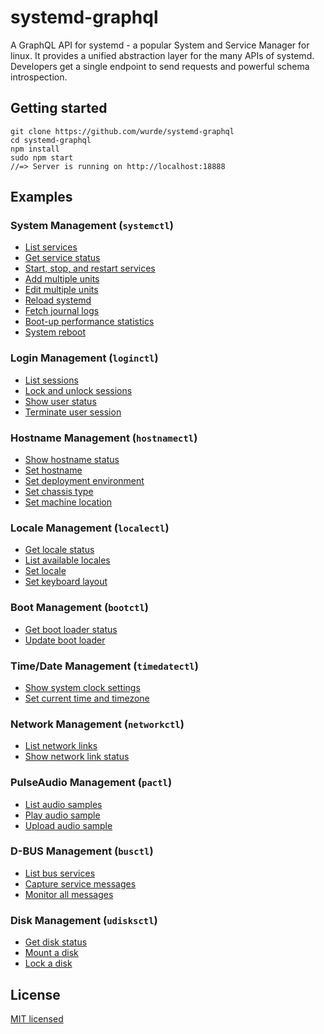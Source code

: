 # systemd-graphql

A GraphQL API for systemd - a popular System and Service Manager for linux. It provides a unified abstraction layer for the many APIs of systemd. Developers get a single endpoint to send requests and powerful schema introspection.

## Getting started

```
git clone https://github.com/wurde/systemd-graphql
cd systemd-graphql
npm install
sudo npm start
//=> Server is running on http://localhost:18888
```

## Examples

### System Management (`systemctl`)

- [List services](./examples/services/list-services.graphql)
- [Get service status](./examples/services/service-status.graphql)
- [Start, stop, and restart services](./examples/services/start-stop-restart.graphql)
- [Add multiple units](./examples/services/add-units.graphql)
- [Edit multiple units](./examples/services/edit-units.graphql)
- [Reload systemd](./examples/services/reload-systemd.graphql)
- [Fetch journal logs](./examples/services/fetch-journal.graphql)
- [Boot-up performance statistics](./examples/services/boot-stats.graphql)
- [System reboot](./examples/services/system-reboot.graphql)

### Login Management (`loginctl`)

- [List sessions](./examples/sessions/list-sessions.graphql)
- [Lock and unlock sessions](./examples/sessions/lock-unlock-sessions.graphql)
- [Show user status](./examples/sessions/user-status.graphql)
- [Terminate user session](./examples/sessions/terminate-session.graphql)

### Hostname Management (`hostnamectl`)

- [Show hostname status](./examples/hostname/hostname-status.graphql)
- [Set hostname](./examples/hostname/set-hostname.graphql)
- [Set deployment environment](./examples/hostname/set-deployment-env.graphql)
- [Set chassis type](./examples/hostname/set-chassis-type.graphql)
- [Set machine location](./examples/hostname/set-location.graphql)

### Locale Management (`localectl`)

- [Get locale status](./examples/locale/locale-status.graphql)
- [List available locales](./examples/locale/list-locales.graphql)
- [Set locale](./examples/locale/set-locale.graphql)
- [Set keyboard layout](./examples/locale/set-keyboard-layout.graphql)

### Boot Management (`bootctl`)

- [Get boot loader status](./examples/boot/bootloader-status.graphql)
- [Update boot loader](./examples/boot/update-bootloader.graphql)

### Time/Date Management (`timedatectl`)

- [Show system clock settings](./examples/time/sys-clock-status.graphql)
- [Set current time and timezone](./examples/time/set-time-and-timezone.graphql)

### Network Management (`networkctl`)

- [List network links](./examples/network/list-network-links.graphql)
- [Show network link status](./examples/network/network-link-status.graphql)

### PulseAudio Management (`pactl`)

- [List audio samples](./examples/pulse-audio/list-audio-samples.graphql)
- [Play audio sample](./examples/pulse-audio/play-audio-sample.graphql)
- [Upload audio sample](./examples/pulse-audio/upload-audio-sample.graphql)

### D-BUS Management (`busctl`)

- [List bus services](./examples/d-bus/list-bus-services.graphql)
- [Capture service messages](./examples/d-bus/capture-service-messages.graphql)
- [Monitor all messages](./examples/d-bus/monitor-all-messages.graphql)

### Disk Management (`udisksctl`)

- [Get disk status](./examples/disk/disk-status.graphql)
- [Mount a disk](./examples/disk/mount-disk.graphql)
- [Lock a disk](./examples/disk/lock-disk.graphql)

## License

[MIT licensed](./LICENSE)
